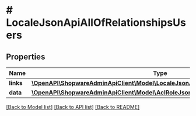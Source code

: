 # # LocaleJsonApiAllOfRelationshipsUsers

## Properties

Name | Type | Description | Notes
------------ | ------------- | ------------- | -------------
**links** | [**\OpenAPI\ShopwareAdminApiClient\Model\LocaleJsonApiAllOfRelationshipsUsersLinks**](LocaleJsonApiAllOfRelationshipsUsersLinks.md) |  | [optional]
**data** | [**\OpenAPI\ShopwareAdminApiClient\Model\AclRoleJsonApiAllOfRelationshipsUsersData[]**](AclRoleJsonApiAllOfRelationshipsUsersData.md) |  | [optional]

[[Back to Model list]](../../README.md#models) [[Back to API list]](../../README.md#endpoints) [[Back to README]](../../README.md)
